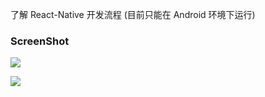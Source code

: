 了解 React-Native 开发流程 (目前只能在 Android 环境下运行)




### ScreenShot

![](http://ogz006w82.bkt.clouddn.com/Screenshot_2017-09-20-15-26-07-375_com.reactgank.png)



![](http://ogz006w82.bkt.clouddn.com/Screenshot_2017-09-20-15-26-17-256_com.reactgank.png)

